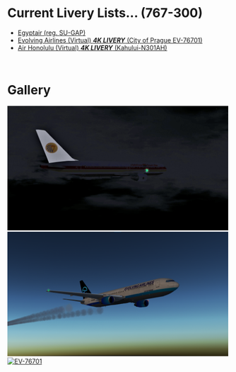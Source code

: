 # Current Livery Lists... (767-300)
<ul>
  <li><a href=https://raw.githubusercontent.com/Sadia2000/Custom-video-livery/main/767-300/MSR%20(767).zip>Egyptair (reg. SU-GAP)</a></li>
  <li><a href=https://raw.githubusercontent.com/Sadia2000/Custom-video-livery/main/767-300/767-EVA.zip>Evolving Airlines (Virtual) <i><b>4K LIVERY</b></i> (City of Prague EV-76701)</a></li>
  <li><a href=https://raw.githubusercontent.com/Sadia2000/Custom-video-livery/main/767-300/N301AH.zip>Air Honolulu (Virtual) <i><b>4K LIVERY</b></i> (Kahului-N301AH)</a></li>
</ul><br>
  
# Gallery
<a href=https://raw.githubusercontent.com/Sadia2000/Custom-video-livery/main/767-300/MSR%20(767).zip><img src=https://github.com/Sadia2000/Custom-video-livery/blob/main/767-300/Screenshots/ms990%20thumbnail.png alt=SU-GAP width=500px></a>
<a href=https://raw.githubusercontent.com/Sadia2000/Custom-video-livery/main/767-300/767-EVA.zip><img src=https://raw.githubusercontent.com/Sadia2000/Custom-video-livery/main/767-300/Screenshots/Screenshot%202021-09-23%20175352.png alt=EV-76701 width=500px></a>
<a href=https://raw.githubusercontent.com/Sadia2000/Custom-video-livery/main/767-300/N301AH.zip><img src=https://raw.githubusercontent.com/Sadia2000/Custom-video-livery/main/767-300/Screenshots/N301AH alt=EV-76701 width=500px></a>
